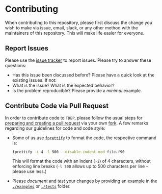 Contributing
===

When contributing to this repository, please first discuss the change you wish to make via issue, email, slack, or any other method with the maintainers of this repository. This will make life easier for everyone.

## Report Issues

Please use the [issue tracker](https://github.com/tdep-developers/tdep/issues) to report issues. Please try to answer these questions:

- Has this issue been discussed before? Please have a quick look at the existing issues. If not:
- What is the issue? What is the expected behavior?
- Is the problem reproducible? Please provide a _minimal_ example.


## Contribute Code via Pull Request

In order to contribute code to `TDEP`, please follow the usual steps for [preparing and creating a pull request](https://docs.github.com/en/pull-requests/collaborating-with-pull-requests/proposing-changes-to-your-work-with-pull-requests/creating-a-pull-request) via your own [fork](https://docs.github.com/en/pull-requests/collaborating-with-pull-requests/working-with-forks/about-forks). A few remarks regarding our guidelines for code and code style:

- Some of us use [`fprettify`](https://github.com/pseewald/fprettify) to format the code, the respective command is:
  ```bash
  fprettify -i 4 -l 500 --disable-indent-mod file.f90
  ```

  This will format the code with an indent (`-i`) of 4 characters, without enforcing line breaks (`-l 500` allows up to 500 characters per line - please use less.)

- Please _document_ and _test_ your changes by providing an example in the [`./examples`](./examples) or [`./tests`](./tests) folder.